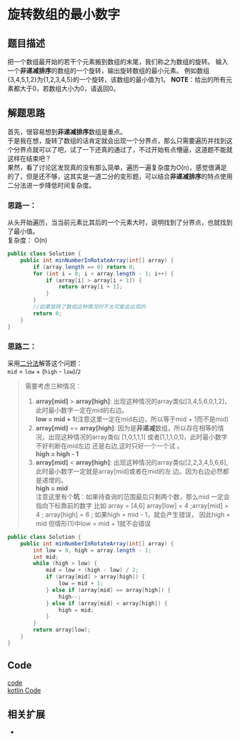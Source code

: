# 旋转数组的最小数字

## 题目描述
把一个数组最开始的若干个元素搬到数组的末尾，我们称之为数组的旋转。
输入一个**非递减排序**的数组的一个旋转，输出旋转数组的最小元素。
例如数组{3,4,5,1,2}为{1,2,3,4,5}的一个旋转，该数组的最小值为1。
**NOTE**：给出的所有元素都大于0，若数组大小为0，请返回0。
## 解题思路
首先，很容易想到**非递减排序**数组是重点。<br/>
于是我在想，旋转了数组的话肯定就会出现一个分界点，那么只需要遍历并找到这个分界点就可以了吧，试了一下还真的通过了，不过开始有点懵逼，这道题不能就这样在结束吧？<br/>
果然，看了讨论区发现真的没有那么简单，遍历一遍复杂度为O(n)，感觉很满足的了，但是还不够，这其实是一道二分的变形题，可以结合**非递减排序**的特点使用二分法进一步降低时间复杂度。
### 思路一：
从头开始遍历，当当前元素比其后的一个元素大时，说明找到了分界点，也就找到了最小值。<br/>
复杂度： O(n)
```java
public class Solution {
    public int minNumberInRotateArray(int[] array) {
        if (array.length == 0) return 0;
        for (int i = 0; i < array.length - 1; i++) {
            if (array[i] > array[i + 1]) {
                return array[i + 1];
            }
        }
        //如果旋转了数组这种情况时不太可能会出现的
        return 0;
    }
}
```

### 思路二：
采用[二分法](https://www.nowcoder.com/questionTerminal/9f3231a991af4f55b95579b44b7a01ba?f=discussion)解答这个问题：<br/>
`mid` = `low` + (`high` - `low`)/`2` <br/>
> 需要考虑三种情况：<br/>
> 1. **array[mid]** > **array[high]**:
出现这种情况的array类似[3,4,5,6,0,1,2]，此时最小数字一定在mid的右边。<br/>
**low = mid + 1**(注意这里一定在mid右边，所以等于mid + 1而不是mid)
> 2. **array[mid]** == **array[high]**:
因为是**非递减**数组，所以存在相等的情况，出现这种情况的array类似 [1,0,1,1,1] 或者[1,1,1,0,1]，此时最小数字不好判断在mid左边
还是右边,这时只好一个一个试 。<br/>
**high = high - 1**
> 3. **array[mid]** < **array[high]**:
出现这种情况的array类似[2,2,3,4,5,6,6],此时最小数字一定就是array[mid]或者在mid的左
边。因为右边必然都是递增的。<br/>
**high = mid**<br/>
注意这里有个**坑**：如果待查询的范围最后只剩两个数，那么mid 一定会指向下标靠前的数字
比如 array = [4,6]
array[low] = 4 ;array[mid] = 4 ; array[high] = 6 ;
如果high = mid - 1，就会产生错误， 因此high = mid
但情形(1)中low = mid + 1就不会错误
```java
public class Solution {
    public int minNumberInRotateArray(int[] array) {
        int low = 0, high = array.length - 1;
        int mid;
        while (high > low) {
            mid = low + (high - low) / 2;
            if (array[mid] > array[high]) {
                low = mid + 1;
            } else if (array[mid] == array[high]) {
                high--;
            } else if (array[mid] < array[high]) {
                high = mid;
            }
        }
        return array[low];
    }
}
```

## Code
[code](../code/Test6.java)<br/>
[kotlin Code](../../kotlin/Test6.kt)

## 相关扩展
* []()
